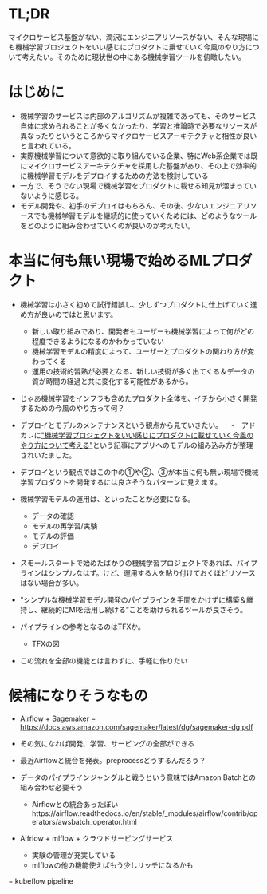 # TL;DR
マイクロサービス基盤がない、潤沢にエンジニアリソースがない、そんな現場にも機械学習プロジェクトをいい感じにプロダクトに乗せていく今風のやり方について考えたい。そのために現状世の中にある機械学習ツールを俯瞰したい。

# はじめに
- 機械学習のサービスは内部のアルゴリズムが複雑であっても、そのサービス自体に求められることが多くなかったり、学習と推論時で必要なリソースが異なったりというところからマイクロサービスアーキテクチャと相性が良いと言われている。
- 実際機械学習について意欲的に取り組んでいる企業、特にWeb系企業では既にマイクロサービスアーキテクチャを採用した基盤があり、その上で効率的に機械学習モデルをデプロイするための方法を検討している
- 一方で、そうでない現場で機械学習をプロダクトに載せる知見が溜まっていないように感じる。
- モデル開発や、初手のデプロイはもちろん、その後、少ないエンジニアリソースでも機械学習モデルを継続的に使っていくためには、どのようなツールをどのように組み合わせていくのが良いのか考えたい。

# 本当に何も無い現場で始めるMLプロダクト
- 機械学習は小さく初めて試行錯誤し、少しずつプロダクトに仕上げていく進め方が良いのではと思います。
  - 新しい取り組みであり、開発者もユーザーも機械学習によって何がどの程度できるようになるのかわかっていない
  - 機械学習モデルの精度によって、ユーザーとプロダクトの関わり方が変わってくる
  - 運用の技術的習熟が必要となる、新しい技術が多く出てくる＆データの質が時間の経過と共に変化する可能性があるから。
  
- じゃあ機械学習をインフラも含めたプロダクト全体を、イチから小さく開発するための今風のやり方って何？
- デプロイとモデルのメンテナンスという観点から見ていきたい。
　-　アドカレに["機械学習プロジェクトをいい感じにプロダクトに載せていく今風のやり方について考える"](https://aflc.qrunch.io/entries/dQqtdFHRumPAYJcj)という記事にアプリへのモデルの組み込み方が整理されいたました。
- デプロイという観点ではこの中の①や②、③が本当に何も無い現場で機械学習プロダクトを開発するには良さそうなパターンに見えます。
- 機械学習モデルの運用は、といったことが必要になる。
  - データの確認
  - モデルの再学習/実験
  - モデルの評価
  - デプロイ
- スモールスタートで始めたばかりの機械学習プロジェクトであれば、パイプラインはシンプルなはず。けど、運用する人を貼り付けておくほどリソースはない場合が多い。

- "シンプルな機械学習モデル開発のパイプラインを手間をかけずに構築＆維持し、継続的にMlを活用し続ける”ことを助けられるツールが良さそう。
- パイプラインの参考となるのはTFXか。
  - TFXの図
- この流れを全部の機能とは言わずに、手軽に作りたい

# 候補になりそうなもの
 - Airflow + Sagemaker
  − https://docs.aws.amazon.com/sagemaker/latest/dg/sagemaker-dg.pdf
  - その気になれば開発、学習、サービングの全部ができる
  - 最近Airflowと統合を発表。preprocessどうするんだろう？
  - データのパイプラインジャングルと戦うという意味ではAmazon Batchとの組み合わせ必要そう
    - Airflowとの統合あったぽいhttps://airflow.readthedocs.io/en/stable/_modules/airflow/contrib/operators/awsbatch_operator.html

- Aifrlow + mlflow + クラウドサービングサービス
  - 実験の管理が充実している
  - mlflowの他の機能使えばもう少しリッチになるかも
 
 − kubeflow pipeline
  
  
  
  
  
  
  
